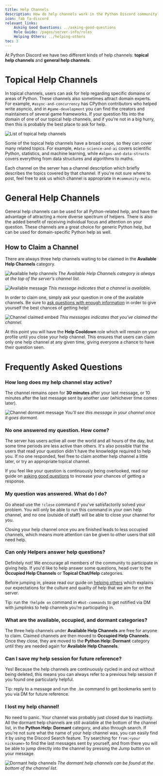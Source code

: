 ```yaml
---
title: Help Channels
description: How do help channels work in the Python Discord community?
icon: fab fa-discord
relevant_links:
    Asking Good Questions: ../asking-good-questions
    Role Guide: /pages/server-info/roles
    Helping Others: ../helping-others
toc: 3
---
```


At Python Discord we have two different kinds of help channels: **topical help channels** and **general help channels**.

# Topical Help Channels

In topical channels, users can ask for help regarding specific domains or areas of Python.
These channels also sometimes attract domain experts. For example, `#async-and-concurrency` has CPython contributors who helped write asyncio, and in `#game-development` you can find the creators and maintainers of several game frameworks.
If your question fits into the domain of one of our topical help channels, and if you're not in a big hurry, then this is probably the best place to ask for help.

![List of topical help channels](/static/images/content/help_channels/topical_channels.png)

Some of the topical help channels have a broad scope, so they can cover many related topics.
For example, `#data-science-and-ai` covers scientific Python, statistics, and machine learning, while `#algos-and-data-structs` covers everything from data structures and algorithms to maths.

Each channel on the server has a channel description which briefly describes the topics covered by that channel. If you're not sure where to post, feel free to ask us which channel is appropriate in `#community-meta`.

# General Help Channels

General help channels can be used for all Python-related help, and have the advantage of attracting a more diverse spectrum of helpers. There is also the added benefit of receiving individual focus and attention on your question. These channels are a great choice for generic Python help, but can be used for domain-specific Python help as well.

## How to Claim a Channel

There are always three help channels waiting to be claimed in the **Available Help Channels** category.

![Available help channels](/static/images/content/help_channels/available_channels.png)
*The Available Help Channels category is always at the top of the server's channel list.*

![Available message](/static/images/content/help_channels/available_message.png)
*This message indicates that a channel is available.*

In order to claim one, simply ask your question in one of the available channels. Be sure to [ask questions with enough information](../asking-good-questions) in order to give yourself the best chances of getting help!

![Channel claimed embed](/static/images/content/help_channels/claimed_channel.png)
*This messages indicates that you've claimed the channel.*

At this point you will have the **Help Cooldown** role which will remain on your profile until you close your help channel. This ensures that users can claim only one help channel at any given time, giving everyone a chance to have their question seen.

# Frequently Asked Questions

### How long does my help channel stay active?

The channel remains open for **30 minutes** after your last message, or 10 minutes after the last message sent by another user (whichever time comes later).

![Channel dormant message](/static/images/content/help_channels/dormant_message.png)
*You'll see this message in your channel once it goes dormant.*
### No one answered my question. How come?

The server has users active all over the world and all hours of the day, but some time periods are less active than others. It's also possible that the users that read your question didn't have the knowledge required to help you. If no one responded, feel free to claim another help channel a little later, or try an appropriate topical channel.

If you feel like your question is continuously being overlooked, read our guide on [asking good questions](../asking-good-questions) to increase your chances of getting a response.

### My question was answered. What do I do?

Go ahead use the `!close` command if you've satisfactorily solved your problem. You will only be able to run this command in your own help channel, and no one (outside of staff) will be able to close your channel for you.

Closing your help channel once you are finished leads to less occupied channels, which means more attention can be given to other users that still need help.

### Can only Helpers answer help questions?

Definitely not! We encourage all members of the community to participate in giving help. If you'd like to help answer some questions, head over to the **Occupied Help Channels** or **Topical Chat/Help** categories.

Before jumping in, please read our guide on [helping others](../helping-others) which explains our expectations for the culture and quailty of help that we aim for on the server.

Tip: run the `!helpdm on` command in `#bot-commands` to get notified via DM with jumplinks to help channels you're participating in.

### What are the available, occupied, and dormant categories?

The three help channels under **Available Help Channels** are free for anyone to claim. Claimed channels are then moved to **Occupied Help Channels**. Once they close, they are moved to the **Python Help: Dormant** category until they are needed again for **Available Help Channels**.

### Can I save my help session for future reference?

Yes! Because the help channels are continuously cycled in and out without being deleted, this means you can always refer to a previous help session if you found one particularly helpful.

Tip: reply to a message and run the `.bm` command to get bookmarks sent to you via DM for future reference.

### I lost my help channel!

No need to panic. Your channel was probably just closed due to inactivity.
All the dormant help channels are still available at the bottom of the channel list, in the **Python Help: Dormant** category, and also through search.
If you're not sure what the name of your help channel was, you can easily find it by using the Discord Search feature.
Try searching for `from:<your nickname>` to find the last messages sent by yourself, and from there you will be able to jump directly into the channel by pressing the Jump button on your message.

![Dormant help channels](/static/images/content/help_channels/dormant_channels.png)
*The dormant help channels can be found at the bottom of the channel list.*

